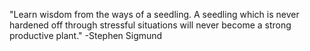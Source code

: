 "Learn wisdom from the ways of a seedling. A seedling which is never hardened off through stressful situations will never become a strong productive plant."
-Stephen Sigmund